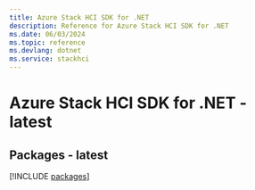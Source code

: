 ```yaml
---
title: Azure Stack HCI SDK for .NET
description: Reference for Azure Stack HCI SDK for .NET
ms.date: 06/03/2024
ms.topic: reference
ms.devlang: dotnet
ms.service: stackhci
---
```

# Azure Stack HCI SDK for .NET - latest
## Packages - latest
[!INCLUDE [packages](stack-hci-index.md)]